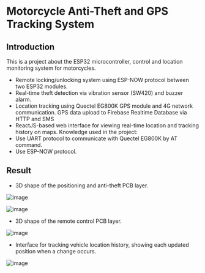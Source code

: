 # Motorcycle Anti-Theft and GPS Tracking System 

## Introduction

This is a project about the ESP32 microcontroller, control and location monitoring system for motorcycles.
- Remote locking/unlocking system using ESP-NOW protocol between two ESP32 modules.
- Real-time theft detection via vibration sensor (SW420) and buzzer alarm.
- Location tracking using Quectel EG800K GPS module and 4G network communication. GPS data upload to Firebase Realtime Database via HTTP and SMS
- ReactJS-based web interface for viewing real-time location and tracking history on maps.
Knowledge used in the project:
- Use UART protocol to communicate with Quectel EG800K by AT command.
- Use ESP-NOW protocol.

## Result
- 3D shape of the positioning and anti-theft PCB layer.
  
![image](https://github.com/user-attachments/assets/172d292d-629b-4b57-853e-ef1ebd6459d8)

![image](https://github.com/user-attachments/assets/cf0b9f07-e95a-42bf-8d6d-3f4359622625)

- 3D shape of the remote control PCB layer.

![image](https://github.com/user-attachments/assets/fd65eb62-8b5a-4f1d-84d5-d4f4d954369a)

- Interface for tracking vehicle location history, showing each updated position when a change occurs.

![image](https://github.com/user-attachments/assets/524fa7b6-587c-4355-9ef9-756c41c1abb3)




